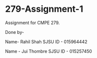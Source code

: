 # 279-Assignment-1
Assignment for CMPE 279.


Done by-

Name- Rahil Shah
SJSU ID - 015964442


Name - Jui Thombre
SJSU ID - 015257450

